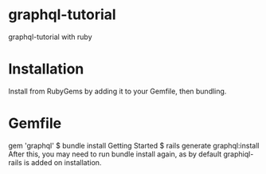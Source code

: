 # graphql-tutorial
graphql-tutorial with ruby 

# Installation
Install from RubyGems by adding it to your Gemfile, then bundling.

# Gemfile
gem 'graphql'
$ bundle install
Getting Started
$ rails generate graphql:install
After this, you may need to run bundle install again, as by default graphiql-rails is added on installation.


